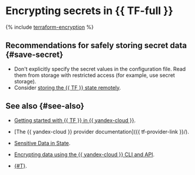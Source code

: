 # Encrypting secrets in {{ TF-full }}

{% include [terraform-encryption](../../_includes/kms/terraform-encryption.md) %}

## Recommendations for safely storing secret data {#save-secret}

* Don't explicitly specify the secret values in the configuration file. Read them from storage with restricted access (for example, use secret storage).
* Consider [storing the {{ TF }} state remotely](https://www.terraform.io/docs/state/sensitive-data.html).

## See also {#see-also}

* [Getting started with {{ TF }} in {{ yandex-cloud }}](../../tutorials/infrastructure-management/terraform-quickstart.md).
* [The {{ yandex-cloud }} provider documentation]({{ tf-provider-link }}/).
* [Sensitive Data in State](https://www.terraform.io/docs/state/sensitive-data.html).
* [Encrypting data using the {{ yandex-cloud }} CLI and API](../../kms/operations/encryption.md).

* [{#T}](vault-secret.md).
